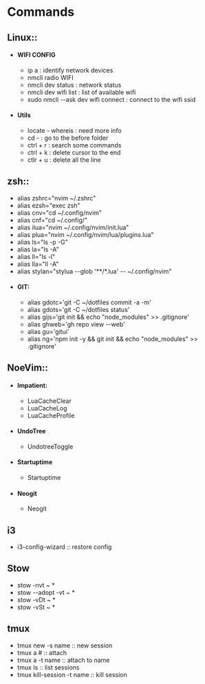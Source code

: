 # Commands

## Linux::
  - #### WIFI CONFIG
    - ip a : identify network devices
    - nmcli radio WIFI
    - nmcli dev status : network status
    - nmcli dev wifi list : list of available wifi
    - sudo nmcli --ask dev wifi connect <SSID> : connect to the wifi ssid

  - #### Utils
    - locate - whereis : need more info
    - cd - : go to the before folder
    - ctrl + r : search some commands
    - ctrl + k : delete cursor to the end
    - ctlr + u : delete all the line


## zsh::

  - alias zshrc="nvim ~/.zshrc"
  - alias ezsh="exec zsh"
  - alias cnv="cd ~/.config/nvim"
  - alias cnf="cd ~/.config/"
  - alias ilua="nvim ~/.config/nvim/init.lua"
  - alias plua="nvim ~/.config/nvim/lua/plugins.lua"
  - alias ls="ls -p -G"
  - alias la="ls -A"
  - alias ll="ls -l"
  - alias lla="ll -A"
  - alias stylan="stylua --glob '**/*.lua' -- ~/.config/nvim"
  - #### GIT:
    - alias gdotc='git -C ~/dotfiles commit -a -m'
    - alias gdots='git -C ~/dotfiles status'
    - alias gijs='git init && echo "node_modules" >> .gitignore'
    - alias ghweb='gh repo view --web'
    - alias gu='gitui'
    - alias ng='npm init -y && git init && echo "node_modules" >> .gitignore'

## NoeVim::

  - #### Impatient:
    - LuaCacheClear
    - LuaCacheLog
    - LuaCacheProfile

  - #### UndoTree
    - UndotreeToggle

  - #### Startuptime
    - Startuptime

  - #### Neogit
    - Neogit

## i3
  - i3-config-wizard :: restore config

## Stow
  - stow -nvt ~ *
  - stow --adopt -vt ~ *
  - stow -vDt ~ *
  - stow -vSt ~ *

## tmux
  - tmux new -s name :: new session
  - tmux a # :: attach
  - tmux a -t name :: attach to name
  - tmux ls :: list sessions
  - tmux kill-session -t name :: kill session
